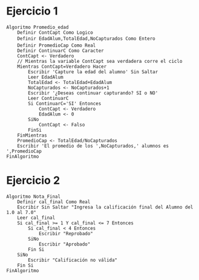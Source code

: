 # Ejercicio 1

    Algoritmo Promedio_edad
    	Definir ContCapt Como Logico
    	Definir EdadAlum,TotalEdad,NoCapturados Como Entero
    	Definir PromedioCap Como Real
    	Definir ContinuarC Como Caracter
    	ContCapt <- Verdadero
    	// Mientras la variable ContCapt sea verdadera corre el ciclo
    	Mientras ContCapt=Verdadero Hacer
    		Escribir 'Capture la edad del alumno' Sin Saltar
    		Leer EdadAlum
    		TotalEdad <- TotalEdad+EdadAlum
    		NoCapturados <- NoCapturados+1
    		Escribir '¿Deseas continuar capturando? SI o NO'
    		Leer ContinuarC
    		Si ContinuarC='SI' Entonces
    			ContCapt <- Verdadero
    			EdadAlum <- 0
    		SiNo
    			ContCapt <- Falso
    		FinSi
    	FinMientras
    	PromedioCap <- TotalEdad/NoCapturados
    	Escribir 'El promedio de los ',NoCapturados,' alumnos es ',PromedioCap
    FinAlgoritmo

# Ejercicio 2

    Algoritmo Nota_Final
    	Definir cal_final Como Real	
    	Escribir Sin Saltar "Ingresa la calificación final del Alumno del 1.0 al 7.0"
    	Leer cal_final
    	Si cal_final >= 1 Y cal_final <= 7 Entonces
    		Si cal_final < 4 Entonces
    			Escribir "Reprobado"
    		SiNo
    			Escribir "Aprobado"
    		Fin Si
    	SiNo
    		Escribir "Calificación no válida"
    	Fin Si		
    FinAlgoritmo

    
